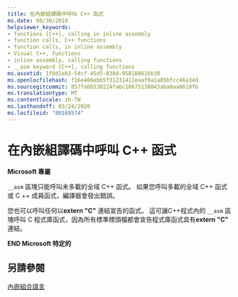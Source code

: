 ```yaml
---
title: 在內嵌組譯碼中呼叫 C++ 函式
ms.date: 08/30/2018
helpviewer_keywords:
- functions [C++], calling in inline assembly
- function calls, C++ functions
- function calls, in inline assembly
- Visual C++, functions
- inline assembly, calling functions
- __asm keyword [C++], calling functions
ms.assetid: 1f0d1eb3-54cf-45d5-838d-958188616b38
ms.openlocfilehash: f16e466ebb5f31231411eaaf9a1a85bfcc46a34d
ms.sourcegitcommit: 857fa6b530224fa6c18675138043aba9aa0619fb
ms.translationtype: MT
ms.contentlocale: zh-TW
ms.lasthandoff: 03/24/2020
ms.locfileid: "80169574"
---
```

# <a name="calling-c-functions-in-inline-assembly"></a>在內嵌組譯碼中呼叫 C++ 函式

**Microsoft 專屬**

`__asm` 區塊只能呼叫未多載的全域 C++ 函式。 如果您呼叫多載的全域 C++ 函式或 C ++ 成員函式，編譯器會發出錯誤。

您也可以呼叫任何以**extern "C"** 連結宣告的函式。 這可讓C++程式內的 `__asm` 區塊呼叫 C 程式庫函式，因為所有標準標頭檔都會宣告程式庫函式具有**extern "C"** 連結。

**END Microsoft 特定的**

## <a name="see-also"></a>另請參閱

[內嵌組合語言](../../assembler/inline/inline-assembler.md)<br/>

